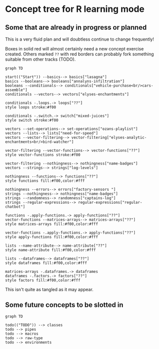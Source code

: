 # Concept tree for R learning mode

## Some that are already in progress or planned

This is a very fluid plan and will doubtless continue to change frequently!

Boxes in solid red will almost certainly need a new concept exercise created. 
Others marked `??` with red borders can probably fork something suitable from other tracks (TODO).

```mermaid
graph TD
    
start(("Start")) --basics--> basics["lasagna"]
basics --booleans--> booleans["annalyns-infiltration"]
booleans --conditionals--> conditionals["vehicle-purchase<br/>cars-assemble"]
conditionals --vectors--> vectors["elyses-enchantments"]

conditionals -.loops.-> loops["??"]
style loops stroke:#f00

conditionals -.switch.-> switch["mixed-juices"]
style switch stroke:#f00

vectors --set-operations--> set-operations["ozans-playlist"]
vectors --lists--> lists["need-for-speed"]
vectors --vector-filtering--> vector-filtering["elyses-analytic-enchantments<br/>bird-watcher"]

vector-filtering --vector-functions--> vector-functions["??"]
style vector-functions stroke:#f00

vector-filtering --nothingness--> nothingness["name-badges"]
vectors --strings--> strings["log-levels"]

nothingness --functions--> functions["??"]
style functions fill:#f00,color:#fff

nothingness --errors--> errors["factory-sensors "]
strings --nothingness--> nothingness["name-badges"]
strings --randomness--> randomness["captains-log"]
strings --regular-expressions--> regular-expressions["regular-chatbot"]

functions -.apply-functions.-> apply-functions["??"]
vector-functions --matrices-arrays--> matrices-arrays["??"]
style matrices-arrays fill:#f00,color:#fff

vector-functions -.apply-functions.-> apply-functions["??"]
style apply-functions fill:#f00,color:#fff

lists --name-attribute--> name-attribute["??"]
style name-attribute fill:#f00,color:#fff

lists --dataframes--> dataframes["??"]
style dataframes fill:#f00,color:#fff

matrices-arrays -.dataframes.-> dataframes
dataframes -.factors.-> factors["??"]
style factors fill:#f00,color:#fff
```

This isn't quite as tangled as it may appear.

## Some future concepts to be slotted in

```mermaid
graph TD
    
todo(("TODO")) --> classes
todo --> pipes
todo --> macros
todo --> raw-type
todo --> environments
```
